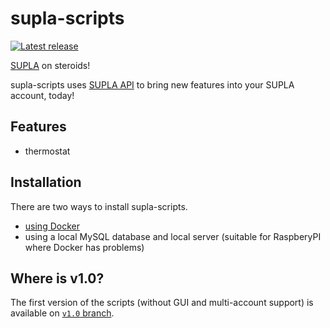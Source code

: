 # supla-scripts
 
 [![Latest release](https://img.shields.io/github/release/fracz/supla-scripts.svg)](https://github.com/SUPLA/supla-cloud/releases/latest)

[SUPLA](https://supla.org) on steroids!

supla-scripts uses [SUPLA API](https://github.com/SUPLA/api-client-php) to bring
new features into your SUPLA account, today!

## Features

* thermostat

## Installation

There are two ways to install supla-scripts.

* [using Docker](https://github.com/fracz/supla-scripts/blob/bf661369810985b02e690107fe532f39b5f303e2/docs/Installation-docker.md)
* using a local MySQL database and local server (suitable for RaspberyPI where Docker has problems)

## Where is v1.0?

The first version of the scripts (without GUI and multi-account support)
is available on [`v1.0` branch](https://github.com/fracz/supla-scripts/tree/v1.0).


